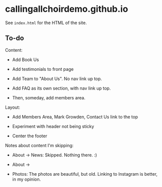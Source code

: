 # callingallchoirdemo.github.io

See `index.html` for the HTML of the site.

## To-do

Content:

- Add Book Us

- Add testimonials to front page

- Add Team to "About Us". No nav link up top.

- Add FAQ as its own section, with nav link up top.

- Then, someday, add members area.

Layout:

- Add Members Area, Mark Growden, Contact Us link to the top

- Experiment with header not being sticky

- Center the footer

Notes about content I'm skipping:

- About -> News: Skipped. Nothing there. :)

- About -> 

- Photos: The photos are beautiful, but old. Linking to Instagram is better, in my opinion.

